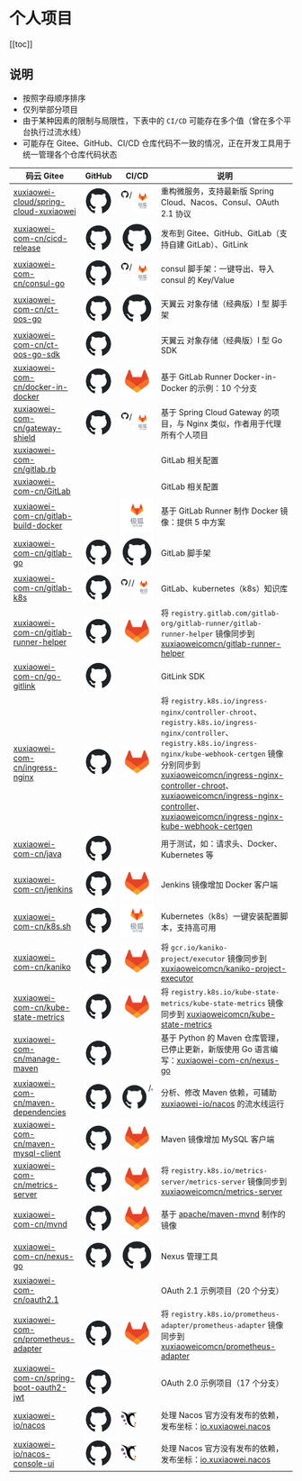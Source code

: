 # 个人项目

[[toc]]

## 说明

- 按照字母顺序排序
- 仅列举部分项目
- 由于某种因素的限制与局限性，下表中的 `CI/CD` 可能存在多个值（曾在多个平台执行过流水线）
- 可能存在 Gitee、GitHub、CI/CD 仓库代码不一致的情况，正在开发工具用于统一管理各个仓库代码状态

| 码云 Gitee                                                                                             | GitHub                                                                                 | CI/CD                                                                                                                                                                                                                                                                                                                  | 说明                                                                                                                                                                                                                                                                                                                                                                                                                                                                                                                                |
|------------------------------------------------------------------------------------------------------|----------------------------------------------------------------------------------------|------------------------------------------------------------------------------------------------------------------------------------------------------------------------------------------------------------------------------------------------------------------------------------------------------------------------|-----------------------------------------------------------------------------------------------------------------------------------------------------------------------------------------------------------------------------------------------------------------------------------------------------------------------------------------------------------------------------------------------------------------------------------------------------------------------------------------------------------------------------------|
| [xuxiaowei-cloud/spring-cloud-xuxiaowei](https://gitee.com/xuxiaowei-cloud/spring-cloud-xuxiaowei)   | [![](./static/github.svg)](https://github.com/xuxiaowei-cloud/spring-cloud-xuxiaowei)  | <div style="display: flex">[![](./static/github.svg)](https://github.com/xuxiaowei-cloud/spring-cloud-xuxiaowei/actions)/[![](./static/jihulab.png)](https://jihulab.com/xuxiaowei-jihu/xuxiaowei-cloud/spring-cloud-xuxiaowei/-/pipelines)</div>                                                                      | 重构微服务，支持最新版 Spring Cloud、Nacos、Consul、OAuth 2.1 协议                                                                                                                                                                                                                                                                                                                                                                                                                                                                                |
| [xuxiaowei-com-cn/cicd-release](https://gitee.com/xuxiaowei-com-cn/cicd-release)                     | [![](./static/github.svg)](https://github.com/xuxiaowei-com-cn/cicd-release)           | [![](./static/github.svg)](https://github.com/xuxiaowei-com-cn/cicd-release/actions)                                                                                                                                                                                                                                   | 发布到 Gitee、GitHub、GitLab（支持自建 GitLab）、GitLink                                                                                                                                                                                                                                                                                                                                                                                                                                                                                      |
| [xuxiaowei-com-cn/consul-go](https://gitee.com/xuxiaowei-com-cn/consul-go)                           | [![](./static/github.svg)](https://github.com/xuxiaowei-com-cn/consul-go)              | <div style="display: flex">[![](./static/github.svg)](https://github.com/xuxiaowei-com-cn/consul-go/actions)/[![](./static/jihulab.png)](https://jihulab.com/xuxiaowei-jihu/xuxiaowei-com-cn/consul-go/-/pipelines)</div>                                                                                              | consul 脚手架：一键导出、导入 consul 的 Key/Value                                                                                                                                                                                                                                                                                                                                                                                                                                                                                             | 
| [xuxiaowei-com-cn/ct-oos-go](https://gitee.com/xuxiaowei-com-cn/ct-oos-go)                           | [![](./static/github.svg)](https://github.com/xuxiaowei-com-cn/ct-oos-go)              | [![](./static/github.svg)](https://github.com/xuxiaowei-com-cn/ct-oos-go/actions)                                                                                                                                                                                                                                      | 天翼云 对象存储（经典版）I 型 脚手架                                                                                                                                                                                                                                                                                                                                                                                                                                                                                                              |
| [xuxiaowei-com-cn/ct-oos-go-sdk](https://gitee.com/xuxiaowei-com-cn/ct-oos-go-sdk)                   | [![](./static/github.svg)](https://github.com/xuxiaowei-com-cn/ct-oos-go-sdk)          |                                                                                                                                                                                                                                                                                                                        | 天翼云 对象存储（经典版）I 型 Go SDK                                                                                                                                                                                                                                                                                                                                                                                                                                                                                                           |
| [xuxiaowei-com-cn/docker-in-docker](https://gitee.com/xuxiaowei-com-cn/docker-in-docker)             | [![](./static/github.svg)](https://github.com/xuxiaowei-com-cn/docker-in-docker)       | [![](./static/gitlab.png)](https://framagit.org/xuxiaowei-com-cn/docker-in-docker)                                                                                                                                                                                                                                     | 基于 GitLab Runner Docker-in-Docker 的示例：10 个分支                                                                                                                                                                                                                                                                                                                                                                                                                                                                                      | 
| [xuxiaowei-com-cn/gateway-shield](https://gitee.com/xuxiaowei-com-cn/gateway-shield)                 | [![](./static/github.svg)](https://github.com/xuxiaowei-com-cn/gateway-shield)         | <div style="display: flex">[![](./static/github.svg)](https://github.com/xuxiaowei-com-cn/gateway-shield/actions)/[![](./static/jihulab.png)](https://jihulab.com/xuxiaowei-jihu/xuxiaowei-com-cn/gateway-shield/-/pipelines)</div>                                                                                    | 基于 Spring Cloud Gateway 的项目，与 Nginx 类似，作者用于代理所有个人项目                                                                                                                                                                                                                                                                                                                                                                                                                                                                               |
| [xuxiaowei-com-cn/gitlab.rb](https://gitee.com/xuxiaowei-com-cn/gitlab.rb)                           |                                                                                        |                                                                                                                                                                                                                                                                                                                        | GitLab 相关配置                                                                                                                                                                                                                                                                                                                                                                                                                                                                                                                       |
| [xuxiaowei-com-cn/GitLab](https://gitee.com/xuxiaowei-com-cn/GitLab)                                 |                                                                                        |                                                                                                                                                                                                                                                                                                                        | GitLab 相关配置                                                                                                                                                                                                                                                                                                                                                                                                                                                                                                                       |
| [xuxiaowei-com-cn/gitlab-build-docker](https://gitee.com/xuxiaowei-com-cn/gitlab-build-docker)       |                                                                                        | [![](./static/jihulab.png)](https://jihulab.com/xuxiaowei-jihu/xuxiaowei-com-cn/gitlab-build-docker/-/pipelines)                                                                                                                                                                                                       | 基于 GitLab Runner 制作 Docker 镜像：提供 5 中方案                                                                                                                                                                                                                                                                                                                                                                                                                                                                                            |
| [xuxiaowei-com-cn/gitlab-go](https://gitee.com/xuxiaowei-com-cn/gitlab-go)                           | [![](./static/github.svg)](https://github.com/xuxiaowei-com-cn/gitlab-go)              | [![](./static/github.svg)](https://github.com/xuxiaowei-com-cn/gitlab-go/actions)                                                                                                                                                                                                                                      | GitLab 脚手架                                                                                                                                                                                                                                                                                                                                                                                                                                                                                                                        |
| [xuxiaowei-com-cn/gitlab-k8s](https://gitee.com/xuxiaowei-com-cn/gitlab-k8s)                         | [![](./static/github.svg)](https://github.com/xuxiaowei-com-cn/gitlab-k8s)             | <div style="display: flex">[![](./static/github.svg)](https://github.com/xuxiaowei-com-cn/gitlab-k8s/actions)/[![](./static/framagit.svg)](https://framagit.org/xuxiaowei-com-cn/gitlab-k8s/-/pipelines)/[![](./static/jihulab.png)](https://jihulab.com/xuxiaowei-jihu/xuxiaowei-com-cn/gitlab-k8s/-/pipelines)</div> | GitLab、kubernetes（k8s）知识库                                                                                                                                                                                                                                                                                                                                                                                                                                                                                                         |
| [xuxiaowei-com-cn/gitlab-runner-helper](https://gitee.com/xuxiaowei-com-cn/gitlab-runner-helper)     | [![](./static/github.svg)](https://github.com/xuxiaowei-com-cn/gitlab-runner-helper)   | [![](./static/gitlab.png)](https://gitlab.com/xuxiaowei-com-cn/gitlab-runner-helper/-/pipelines)                                                                                                                                                                                                                       | 将 `registry.gitlab.com/gitlab-org/gitlab-runner/gitlab-runner-helper` 镜像同步到 [xuxiaoweicomcn/gitlab-runner-helper](https://hub.docker.com/r/xuxiaoweicomcn/gitlab-runner-helper)                                                                                                                                                                                                                                                                                                                                                   |
| [xuxiaowei-com-cn/go-gitlink](https://gitee.com/xuxiaowei-com-cn/go-gitlink)                         | [![](./static/github.svg)](https://github.com/xuxiaowei-com-cn/go-gitlink)             |                                                                                                                                                                                                                                                                                                                        | GitLink SDK                                                                                                                                                                                                                                                                                                                                                                                                                                                                                                                       |
| [xuxiaowei-com-cn/ingress-nginx](https://gitee.com/xuxiaowei-com-cn/ingress-nginx)                   | [![](./static/github.svg)](https://github.com/xuxiaowei-com-cn/ingress-nginx)          | [![](./static/gitlab.png)](https://gitlab.com/xuxiaowei-com-cn/ingress-nginx/-/pipelines)                                                                                                                                                                                                                              | 将 `registry.k8s.io/ingress-nginx/controller-chroot`、`registry.k8s.io/ingress-nginx/controller`、`registry.k8s.io/ingress-nginx/kube-webhook-certgen` 镜像分别同步到 [xuxiaoweicomcn/ingress-nginx-controller-chroot](https://hub.docker.com/r/xuxiaoweicomcn/ingress-nginx-controller-chroot)、[xuxiaoweicomcn/ingress-nginx-controller](https://hub.docker.com/r/xuxiaoweicomcn/ingress-nginx-controller)、[xuxiaoweicomcn/ingress-nginx-kube-webhook-certgen](https://hub.docker.com/r/xuxiaoweicomcn/ingress-nginx-kube-webhook-certgen) | 
| [xuxiaowei-com-cn/java](https://gitee.com/xuxiaowei-com-cn/java)                                     | [![](./static/github.svg)](https://github.com/xuxiaowei-com-cn/java)                   |                                                                                                                                                                                                                                                                                                                        | 用于测试，如：请求头、Docker、Kubernetes 等                                                                                                                                                                                                                                                                                                                                                                                                                                                                                                    |
| [xuxiaowei-com-cn/jenkins](https://gitee.com/xuxiaowei-com-cn/jenkins)                               | [![](./static/github.svg)](https://github.com/xuxiaowei-com-cn/jenkins)                | [![](./static/gitlab.png)](https://gitlab.com/xuxiaowei-com-cn/jenkins/-/pipelines)                                                                                                                                                                                                                                    | Jenkins 镜像增加 Docker 客户端                                                                                                                                                                                                                                                                                                                                                                                                                                                                                                           | 
| [xuxiaowei-com-cn/k8s.sh](https://gitee.com/xuxiaowei-com-cn/k8s.sh)                                 | [![](./static/github.svg)](https://github.com/xuxiaowei-com-cn/k8s.sh)                 | [![](./static/jihulab.png)](https://jihulab.com/xuxiaowei-jihu/xuxiaowei-com-cn/k8s.sh/-/pipelines)                                                                                                                                                                                                                    | Kubernetes（k8s）一键安装配置脚本，支持高可用                                                                                                                                                                                                                                                                                                                                                                                                                                                                                                     |
| [xuxiaowei-com-cn/kaniko](https://gitee.com/xuxiaowei-com-cn/kaniko)                                 | [![](./static/github.svg)](https://github.com/xuxiaowei-com-cn/kaniko)                 | [![](./static/gitlab.png)](https://gitlab.com/xuxiaowei-com-cn/kaniko/-/pipelines)                                                                                                                                                                                                                                     | 将 `gcr.io/kaniko-project/executor` 镜像同步到 [xuxiaoweicomcn/kaniko-project-executor](https://hub.docker.com/r/xuxiaoweicomcn/kaniko-project-executor)                                                                                                                                                                                                                                                                                                                                                                                | 
| [xuxiaowei-com-cn/kube-state-metrics](https://gitee.com/xuxiaowei-com-cn/kube-state-metrics)         | [![](./static/github.svg)](https://github.com/xuxiaowei-com-cn/kube-state-metrics)     | [![](./static/gitlab.png)](https://gitlab.com/xuxiaowei-com-cn/kube-state-metrics/-/pipelines)                                                                                                                                                                                                                         | 将 `registry.k8s.io/kube-state-metrics/kube-state-metrics` 镜像同步到 [xuxiaoweicomcn/kube-state-metrics](https://hub.docker.com/r/xuxiaoweicomcn/kube-state-metrics)                                                                                                                                                                                                                                                                                                                                                                   |
| [xuxiaowei-com-cn/manage-maven](https://gitee.com/xuxiaowei-com-cn/manage-maven)                     | [![](./static/github.svg)](https://github.com/xuxiaowei-com-cn/manage-maven)           |                                                                                                                                                                                                                                                                                                                        | 基于 Python 的 Maven 仓库管理，已停止更新，新版使用 Go 语言编写：[xuxiaowei-com-cn/nexus-go](https://github.com/xuxiaowei-com-cn/nexus-go)                                                                                                                                                                                                                                                                                                                                                                                                               |
| [xuxiaowei-com-cn/maven-dependencies](https://gitee.com/xuxiaowei-com-cn/maven-dependencies)         | [![](./static/github.svg)](https://github.com/xuxiaowei-com-cn/maven-dependencies)     | <div style="display: flex">[![](./static/github.svg)](https://github.com/xuxiaowei-com-cn/maven-dependencies/actions)/[![](./static/framagit.svg)](https://framagit.org/xuxiaowei-com-cn/maven-dependencies/-/pipelines)</div>                                                                                         | 分析、修改 Maven 依赖，可辅助 [xuxiaowei-io/nacos](https://gitee.com/xuxiaowei-io/nacos) 的流水线运行                                                                                                                                                                                                                                                                                                                                                                                                                                              |
| [xuxiaowei-com-cn/maven-mysql-client](https://gitee.com/xuxiaowei-com-cn/maven-mysql-client)         | [![](./static/github.svg)](https://github.com/xuxiaowei-com-cn/maven-mysql-client)     | [![](./static/gitlab.png)](https://gitlab.com/xuxiaowei-com-cn/maven-mysql-client/-/pipelines)                                                                                                                                                                                                                         | Maven 镜像增加 MySQL 客户端                                                                                                                                                                                                                                                                                                                                                                                                                                                                                                              |
| [xuxiaowei-com-cn/metrics-server](https://gitee.com/xuxiaowei-com-cn/metrics-server)                 | [![](./static/github.svg)](https://github.com/xuxiaowei-com-cn/metrics-server)         | [![](./static/gitlab.png)](https://gitlab.com/xuxiaowei-com-cn/metrics-server/-/pipelines)                                                                                                                                                                                                                             | 将 `registry.k8s.io/metrics-server/metrics-server` 镜像同步到 [xuxiaoweicomcn/metrics-server](https://hub.docker.com/r/xuxiaoweicomcn/metrics-server)                                                                                                                                                                                                                                                                                                                                                                                   |
| [xuxiaowei-com-cn/mvnd](https://gitee.com/xuxiaowei-com-cn/mvnd)                                     | [![](./static/github.svg)](https://github.com/xuxiaowei-com-cn/mvnd)                   | [![](./static/gitlab.png)](https://gitlab.com/xuxiaowei-com-cn/mvnd/-/pipelines)                                                                                                                                                                                                                                       | 基于 [apache/maven-mvnd](https://github.com/apache/maven-mvnd/) 制作的镜像                                                                                                                                                                                                                                                                                                                                                                                                                                                               |
| [xuxiaowei-com-cn/nexus-go](https://gitee.com/xuxiaowei-com-cn/nexus-go)                             | [![](./static/github.svg)](https://github.com/xuxiaowei-com-cn/nexus-go)               | [![](./static/github.svg)](https://github.com/xuxiaowei-com-cn/nexus-go/actions)                                                                                                                                                                                                                                       | Nexus 管理工具                                                                                                                                                                                                                                                                                                                                                                                                                                                                                                                        |
| [xuxiaowei-com-cn/oauth2.1](https://gitee.com/xuxiaowei-com-cn/oauth2.1)                             |                                                                                        |                                                                                                                                                                                                                                                                                                                        | OAuth 2.1 示例项目（20 个分支）                                                                                                                                                                                                                                                                                                                                                                                                                                                                                                            |
| [xuxiaowei-com-cn/prometheus-adapter](https://gitee.com/xuxiaowei-com-cn/prometheus-adapter)         | [![](./static/github.svg)](https://github.com/xuxiaowei-com-cn/prometheus-adapter)     | [![](./static/gitlab.png)](https://gitlab.com/xuxiaowei-com-cn/prometheus-adapter/-/pipelines)                                                                                                                                                                                                                         | 将 `registry.k8s.io/prometheus-adapter/prometheus-adapter` 镜像同步到 [xuxiaoweicomcn/prometheus-adapter](https://hub.docker.com/r/xuxiaoweicomcn/prometheus-adapter)                                                                                                                                                                                                                                                                                                                                                                   |
| [xuxiaowei-com-cn/spring-boot-oauth2-jwt](https://gitee.com/xuxiaowei-com-cn/spring-boot-oauth2-jwt) | [![](./static/github.svg)](https://github.com/xuxiaowei-com-cn/spring-boot-oauth2-jwt) |                                                                                                                                                                                                                                                                                                                        | OAuth 2.0 示例项目（17 个分支）                                                                                                                                                                                                                                                                                                                                                                                                                                                                                                            |
| [xuxiaowei-io/nacos](https://gitee.com/xuxiaowei-io/nacos)                                           | [![](./static/github.svg)](https://github.com/xuxiaowei-io/nacos)                      | [![](./static/framagit.svg)](https://framagit.org/xuxiaowei-io/nacos/-/pipelines)                                                                                                                                                                                                                                      | 处理 Nacos 官方没有发布的依赖，发布坐标：[io.xuxiaowei.nacos](https://mvnrepository.com/artifact/io.xuxiaowei.nacos)                                                                                                                                                                                                                                                                                                                                                                                                                               |
| [xuxiaowei-io/nacos-console-ui](https://gitee.com/xuxiaowei-io/nacos-console-ui)                     | [![](./static/github.svg)](https://github.com/xuxiaowei-io/nacos-console-ui)           | [![](./static/framagit.svg)](https://framagit.org/xuxiaowei-io/nacos-console-ui/-/pipelines)                                                                                                                                                                                                                           | 处理 Nacos 官方没有发布的依赖，发布坐标：[io.xuxiaowei.nacos](https://mvnrepository.com/artifact/io.xuxiaowei.nacos)                                                                                                                                                                                                                                                                                                                                                                                                                               |

<style>

._project_personal table tr th:nth-child(1), ._project_personal table tr td:nth-child(1) {
    width: 310px;
}

._project_personal table tr th:nth-child(3), ._project_personal table tr td:nth-child(3) {
    width: 104px;
}

._project_personal img {
    height: 30px;
    width: 30px;
}

._project_personal table tr td:nth-child(2), ._project_personal table tr td:nth-child(3) {
    padding: 5px !important;
}

</style>
